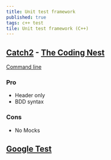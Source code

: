 ```yaml
---
title: Unit test framework
published: true
tags: c++ test
tile: Unit test framework (C++)
---
```

## [Catch2](https://github.com/catchorg/Catch2) - [The Coding Nest](https://codingnest.com/)
[Command line](https://github.com/catchorg/Catch2/blob/master/docs/command-line.md#command-line)

### Pro
- Header only
- BDD syntax

### Cons
- No Mocks 


## [Google Test](https://github.com/google/googletest)
